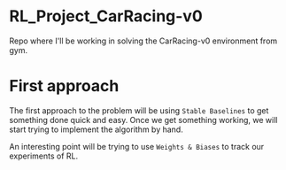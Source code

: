 # RL_Project_CarRacing-v0
Repo where I'll be working in solving the CarRacing-v0 environment from gym.

# First approach

The first approach to the problem will be using `Stable Baselines` to get something done quick and easy. Once we get something working, we will start trying to implement the algorithm by hand.

An interesting point will be trying to use `Weights & Biases` to track our experiments of RL.